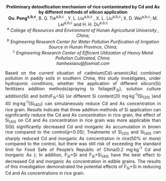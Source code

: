 <center><strong>Preliminary detoxification mechanism of rice contaminated by Cd and As
by different methods of silicon application </strong>

<center><strong>Ou. Peng<sup>a,b,c</sup></strong>, B. Q. Tie<sup>a,b,c</sup> , Y. L. Liu<sup>a,b,c</sup> , X. L. Liu<sup>a,b,c</sup>; X. D. Wei<sup>a,b,c</sup>; M. Lei<sup>a,b,c</sup> and H. H. Du<sup>a,b,c</sup>

<center><i><sup>a</sup> College of Resources and Environment of Hunan Agricultural
University , China;</i>

<center><i><sup>b</sup> Engineering Research Center for Water Pollution Purification of
Irrigation Source in Hunan Province, China;</i>

<center><i><sup>c</sup> Engineering Research Center of Efficient Utilization of Heavy Metal
Pollution Cultivated, China.</i>

<center><i>hanhexiaou@foxmail.com</i>

<p style=text-align:justify>Based on the current situation of cadmium(Cd)-arsenic(As) combined
pollution in paddy soils in southern China, this study investigates,
under hydroponic conditions, whether the application of different
silicon(Si) fertilizers addition methods(spraying to foliage(F<sub>Si</sub>),
solution culture addition(Si) and both(F<sub>Si</sub>+Si) )or different Si
content(20 mg·kg<sup>-1</sup>(Si<sub>(20)</sub> )and 40 mg·kg<sup>-1</sup>(Si<sub>(40)</sub>) can
simulaneously reduce Cd and As concentration in rice grain. Results
indicate that three addition methods of Si application can significantly
reduce the Cd and As concentration in rice grain, the effect of Si<sub>(40)</sub>
on Cd and As concentration in rice grain was more
applicable than Si<sub(20)</sub. Treatment of foliar spray(F<sub>Si</sub>) significantly
decreased Cd and inorganic As accumulation in brown rice compared to the
control(<i>p</i><0.05); Treatments of Si<sub>(20)</sub> and Si<sub>(40)</sub> can sharply
reduced Cd and inorganic As concentration in rice(50% or more) compared
to the control, but there was still risk of exceeding the standard limit
for Food Safe of People’s Republic of China(0.2 mg·kg<sup>-1</sup> Cd and inorganic As ); In addition, F<sub>Si</sub>+Si<sub(20)</sub> and
F<sub>Si</sub>+Si<sub>(40)</sub> have the best effect to decreased Cd and inorganic As
concentration in edible grains. The results of this investigation
demonstrated the potential effects of F<sub>Si</sub>+Si in reducing Cd and As
concentrations in rice grain.
